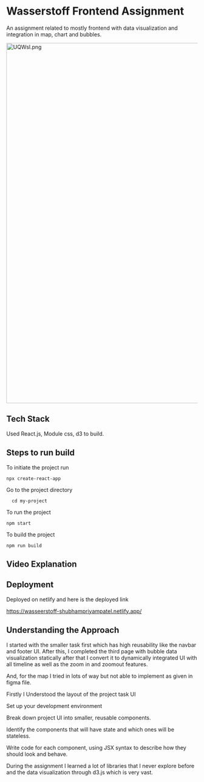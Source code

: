 
# Wasserstoff Frontend Assignment

An assignment related to mostly frontend with data visualization and integration in map, chart and bubbles.

<img src="https://imgtr.ee/images/2023/03/31/UQWsl.png" alt="UQWsl.png" width="950" />


## Tech Stack

Used React.js, Module css, d3 to build.

## Steps to run build

To initiate the project run
```
npx create-react-app
```

Go to the project directory

```
  cd my-project
```

To run the project

```
npm start
```

To build the project

```
npm run build
```
## Video Explanation 



## Deployment

Deployed on netlify and here is the deployed link

https://wasseerstoff-shubhampriyampatel.netlify.app/


## Understanding the Approach

I started with the smaller task first which has high reusability like the navbar and footer UI. After this, I completed the third page with bubble data visualization statically after that I convert it to dynamically integrated UI with all timeline as well as the zoom in and zoomout features.

And, for the map I tried in lots of way but not able to implement as given in figma file.

Firstly I Understood the layout of the project task UI

Set up your development environment

Break down project UI into smaller, reusable components.

Identify the components that will have state and which ones will be stateless.

Write code for each component, using JSX syntax to describe how they should look and behave.

During the assignment I learned a lot of libraries that I never explore before and the data visualization through d3.js which is very vast.
